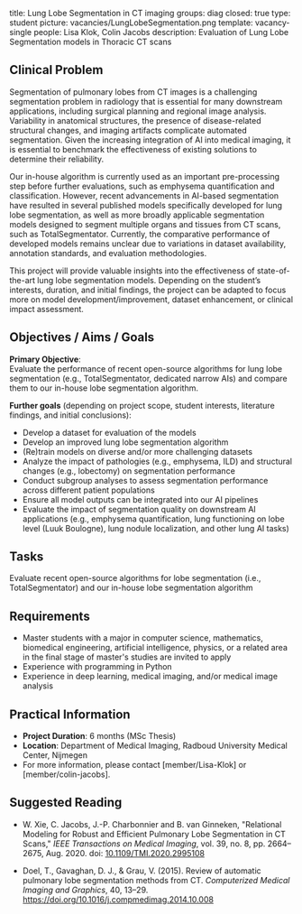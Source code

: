title: Lung Lobe Segmentation in CT imaging
groups: diag
closed: true
type: student
picture: vacancies/LungLobeSegmentation.png
template: vacancy-single
people: Lisa Klok, Colin Jacobs
description: Evaluation of Lung Lobe Segmentation models in Thoracic CT scans

## Clinical Problem

Segmentation of pulmonary lobes from CT images is a challenging segmentation problem in radiology that is essential for many downstream applications, including surgical planning and regional image analysis. Variability in anatomical structures, the presence of disease-related structural changes, and imaging artifacts complicate automated segmentation. Given the increasing integration of AI into medical imaging, it is essential to benchmark the effectiveness of existing solutions to determine their reliability.

Our in-house algorithm is currently used as an important pre-processing step before further evaluations, such as emphysema quantification and classification. However, recent advancements in AI-based segmentation have resulted in several published models specifically developed for lung lobe segmentation, as well as more broadly applicable segmentation models designed to segment multiple organs and tissues from CT scans, such as TotalSegmentator. Currently, the comparative performance of developed models remains unclear due to variations in dataset availability, annotation standards, and evaluation methodologies.

This project will provide valuable insights into the effectiveness of state-of-the-art lung lobe segmentation models. Depending on the student’s interests, duration, and initial findings, the project can be adapted to focus more on model development/improvement, dataset enhancement, or clinical impact assessment.

## Objectives / Aims / Goals

**Primary Objective**:  
Evaluate the performance of recent open-source algorithms for lung lobe segmentation (e.g., TotalSegmentator, dedicated narrow AIs) and compare them to our in-house lobe segmentation algorithm.

**Further goals** (depending on project scope, student interests, literature findings, and initial conclusions):<br>
- Develop a dataset for evaluation of the models<br>
- Develop an improved lung lobe segmentation algorithm<br>
- (Re)train models on diverse and/or more challenging datasets<br>
- Analyze the impact of pathologies (e.g., emphysema, ILD) and structural changes (e.g., lobectomy) on segmentation performance<br>
- Conduct subgroup analyses to assess segmentation performance across different patient populations<br>
- Ensure all model outputs can be integrated into our AI pipelines<br>
- Evaluate the impact of segmentation quality on downstream AI applications (e.g., emphysema quantification, lung functioning on lobe level (Luuk Boulogne), lung nodule localization, and other lung AI tasks)<br>

## Tasks

Evaluate recent open-source algorithms for lobe segmentation (i.e., TotalSegmentator) and our in-house lobe segmentation algorithm

## Requirements

- Master students with a major in computer science, mathematics, biomedical engineering, artificial intelligence, physics, or a related area in the final stage of master's studies are invited to apply
- Experience with programming in Python
- Experience in deep learning, medical imaging, and/or medical image analysis

## Practical Information

- **Project Duration**: 6 months (MSc Thesis)
- **Location**: Department of Medical Imaging, Radboud University Medical Center, Nijmegen
- For more information, please contact [member/Lisa-Klok] or [member/colin-jacobs].

## Suggested Reading

- W. Xie, C. Jacobs, J.-P. Charbonnier and B. van Ginneken, "Relational Modeling for Robust and Efficient Pulmonary Lobe Segmentation in CT Scans," *IEEE Transactions on Medical Imaging*, vol. 39, no. 8, pp. 2664–2675, Aug. 2020. doi: [10.1109/TMI.2020.2995108](https://doi.org/10.1109/TMI.2020.2995108)

- Doel, T., Gavaghan, D. J., & Grau, V. (2015). Review of automatic pulmonary lobe segmentation methods from CT. *Computerized Medical Imaging and Graphics*, 40, 13–29. https://doi.org/10.1016/j.compmedimag.2014.10.008

